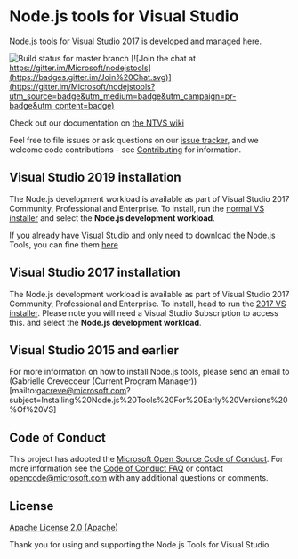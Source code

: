 # Node.js tools for Visual Studio

Node.js tools for Visual Studio 2017 is developed and managed here.

![Build status for master branch](https://devdiv.visualstudio.com/_apis/public/build/definitions/0bdbc590-a062-4c3f-b0f6-9383f67865ee/4492/badge)
[![Join the chat at https://gitter.im/Microsoft/nodejstools](https://badges.gitter.im/Join%20Chat.svg)](https://gitter.im/Microsoft/nodejstools?utm_source=badge&utm_medium=badge&utm_campaign=pr-badge&utm_content=badge)


Check out our documentation on [the NTVS wiki](https://github.com/Microsoft/nodejstools/wiki) 
<!--and our (old) [feature overview](https://channel9.msdn.com/events/Visual-Studio/Connect-event-2015/801) video on Channel 9.
-->

Feel free to file issues or ask questions on our [issue tracker](http://github.com/Microsoft/nodejstools/issues), 
and we welcome code contributions - see 
[Contributing](https://github.com/Microsoft/nodejstools/blob/master/.github/CONTRIBUTING.md) for information. 

## Visual Studio 2019 installation

The Node.js development workload is available as part of Visual Studio 2017 Community, Professional 
and Enterprise. 
To install, run the [normal VS installer](https://visualstudio.com/vs/downloads?wt.mc_id=github_microsoft_com) 
and select the **Node.js development workload**.

If you already have Visual Studio and only need to download the Node.js Tools, you can fine them [here](https://visualstudio.microsoft.com/downloads/?wt_mc_id=github_microsoft_com)


## Visual Studio 2017 installation

The Node.js development workload is available as part of Visual Studio 2017 Community, Professional 
and Enterprise. 
To install, head to run the [2017 VS installer](https://visualstudio.microsoft.com/vs/older-downloads/). Please note you will need a Visual Studio Subscription to access this.
and select the **Node.js development workload**.


## Visual Studio 2015 and earlier

For more information on how to install Node.js tools, please send an email to (Gabrielle Crevecoeur (Current Program Manager))[mailto:gacreve@microsoft.com?subject=Installing%20Node.js%20Tools%20For%20Early%20Versions%20%Of%20VS]

## Code of Conduct

This project has adopted the [Microsoft Open Source Code of Conduct](https://opensource.microsoft.com/codeofconduct/). 
For more information see the [Code of Conduct FAQ](https://opensource.microsoft.com/codeofconduct/faq/) or 
contact [opencode@microsoft.com](mailto:opencode@microsoft.com) with any additional questions or comments.

## License
[Apache License 2.0 (Apache)](https://github.com/Microsoft/nodejstools/blob/master/LICENSE)

Thank you for using and supporting the Node.js Tools for Visual Studio.
